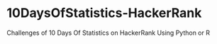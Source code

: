 # 10DaysOfStatistics-HackerRank
Challenges of 10 Days Of Statistics on HackerRank
Using Python or R
